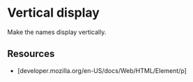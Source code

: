 # Vertical display
Make the names display vertically.

## Resources
 - [developer.mozilla.org/en-US/docs/Web/HTML/Element/p]